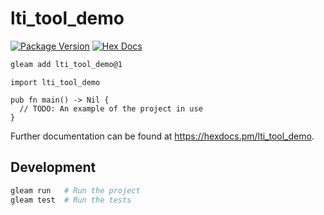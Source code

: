 # lti_tool_demo

[![Package Version](https://img.shields.io/hexpm/v/lti_tool_demo)](https://hex.pm/packages/lti_tool_demo)
[![Hex Docs](https://img.shields.io/badge/hex-docs-ffaff3)](https://hexdocs.pm/lti_tool_demo/)

```sh
gleam add lti_tool_demo@1
```
```gleam
import lti_tool_demo

pub fn main() -> Nil {
  // TODO: An example of the project in use
}
```

Further documentation can be found at <https://hexdocs.pm/lti_tool_demo>.

## Development

```sh
gleam run   # Run the project
gleam test  # Run the tests
```
